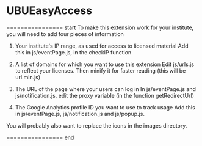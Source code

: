# UBUEasyAccess

================ start
To make this extension work for your institute, you will need to add four pieces of information

1. Your institute's IP range, as used for access to licensed material
Add this in js/eventPage.js, in the checkIP function

2. A list of domains for which you want to use this extension
Edit js/urls.js to reflect your licenses. Then minify it for faster reading (this will be url.min.js)

3. The URL of the page where your users can log in
In js/eventPage.js and js/notification.js, edit the proxy variable (in the function getRedirectUrl)

4. The Google Analytics profile ID you want to use to track usage
Add this in js/eventPage.js, js/notification.js and js/popup.js. 
 

You will probably also want to replace the icons in the images directory.

================ end
